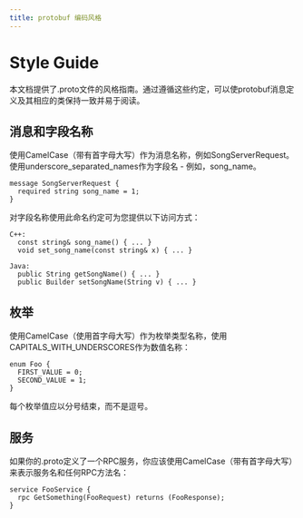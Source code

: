 ```yaml
---
title: protobuf 编码风格
---
```

# Style Guide
本文档提供了.proto文件的风格指南。通过遵循这些约定，可以使protobuf消息定义及其相应的类保持一致并易于阅读。

## 消息和字段名称
使用CamelCase（带有首字母大写）作为消息名称，例如SongServerRequest。使用underscore_separated_names作为字段名 - 例如，song_name。  
```
message SongServerRequest {
  required string song_name = 1;
}
```
对字段名称使用此命名约定可为您提供以下访问方式：  
```
C++:
  const string& song_name() { ... }
  void set_song_name(const string& x) { ... }

Java:
  public String getSongName() { ... }
  public Builder setSongName(String v) { ... }
```

## 枚举
使用CamelCase（使用首字母大写）作为枚举类型名称，使用CAPITALS_WITH_UNDERSCORES作为数值名称：  
```
enum Foo {
  FIRST_VALUE = 0;
  SECOND_VALUE = 1;
}
```
每个枚举值应以分号结束，而不是逗号。  

## 服务
如果你的.proto定义了一个RPC服务，你应该使用CamelCase（带有首字母大写）来表示服务名和任何RPC方法名：  
```
service FooService {
  rpc GetSomething(FooRequest) returns (FooResponse);
}
```

